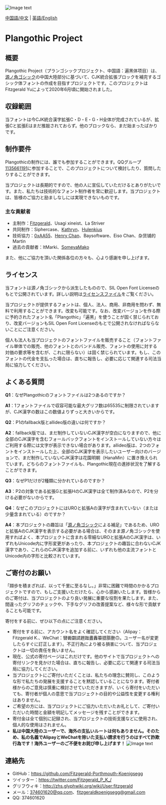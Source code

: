 ![Image text](https://github.com/Fitzgerald-Porthmouth-Koenigsegg/Plangothic/blob/main/pic/31.png)

[中国語/中文](README.md) | [英語/English](README.en.md)

# Plangothic Project

## 概要
Plangothic Project（プランゴシックプロジェクト、中国語：遍黑体项目）は、[源ノ角ゴシック](https://github.com/adobe-fonts/source-han-sans)の中国大陸部分に基づいて、CJK統合拡張ブロックを補完するゴシック体フォントの作成を目指すプロジェクトです。このプロジェクトはFitzgerald Yuによって2020年6月頃に開始されました。

## 収録範囲

当フォントは今CJK統合漢字拡張C・D・E・G・H全体が完成されているが、拡張Cと拡張Eはまだ推敲されておらず。他のブロックなら、まだ始まったばかりです。

## 制作要件
Plangothicの制作には、誰でも参加することができます。QQグループ[1135661191](https://jq.qq.com/?_wv=1027&k=xRTzFAfD)に参加することで、このプロジェクトについて検討したり、質問したりすることができます。

当プロジェクトは長期的ですので、他の人に宣伝していただけるとありがたいです。また、私たちは技術的なフォント制作者を常に歓迎します。当プロジェクトは、皆様のご協力と励ましなしには実現できないものです。

### 主な貢献者
- 主制作：[Fitzgerald](https://github.com/Fitzgerald-Porthmouth-Koenigsegg)、Usagi xineist、La Striver
- 共同制作：Siphercase、[Kathryn](https://github.com/KathrynCG)、[Hulenkius](https://github.com/Hulenkius)
- 技術協力：[0xAA55](https://github.com/0xAA55)、[Henry Chan](https://github.com/hfhchan)、Baysoftware、Eiso Chan、杂货铺的Martin
- 過去の貢献者：ItMarki、[SomeyaMako](https://github.com/SomeyaMako)

また、他にご協力を頂いた関係各位の方々も、心より感謝を申し上げます。

## ライセンス
当フォントは源ノ角ゴシックから派生したものので、SIL Open Font Licenseのもとで公開されています。詳しい説明は[ライセンスファイル](LICENSE.txt)をご覧ください。

当プロジェクトが提供するフォントは、個人、法人、商用、非商用を問わず、無料で利用することができます。改変も可能です。なお、改変バージョンを作る際に予約されたフォント名「Plangothic」「遍黑」を使うことが固く禁じられており、改変バージョンもSIL Open Font Licenseのもとで公開されなければならないことにご注意ください。

個人も法人も当プロジェクトのフォントファイルを販売すること（フォントファイル単体での販売、他のフォントとのバンドル販売、フォントの使用に対する対価の要求等を含むが、これに限らない）は固く禁じられています。もし、このフォントの代金を支払った場合は、直ちに報告し、必要に応じて関連する司法当局に協力してください。

## よくある質問
**Q1**：なぜPlangothicのフォントファイルは2つあるのですか？

**A1**：1フォントファイルで収容可能な最大グリフ数は65535に制限されていますが、CJK漢字の数はこの数値よりずっと大きいからです。

**Q2**：P1のfallback版とallideo版の違いは何ですか？

**A2**：fallback版では、まだ制作していないCJK漢字が空白になりますので、他に全部のCJK漢字を含むフォールバックフォントをインストールしていない方々はご利用する際には文字が表示できない場合があります。allideo版は、2つのフォントをインストールした上、全部のCJK漢字を表示したいユーザー向けのバージョンで、まだ制作していないCJK漢字は花園明朝（HanaMin）に置き換えられています。どちらのフォントファイルも、Plangothic現在の進捗状況を了解することができます。

**Q3**：なぜP1だけが2種類に分かれているのですか？

**A3**：P2の対象である拡張Gと拡張HのCJK漢字は全て制作済みなので、P2を分ける必要がないからです。

**Q4**：なぜこのプロジェクトにはUROと拡張Aの漢字が含まれていない（または少量含まれている）のですか？

**A4**：本プロジェクトの趣旨は「[源ノ角ゴシック](https://github.com/adobe-fonts/source-han-sans)による補足」であるため、UROと拡張AのCJK漢字を表示する必要がある場合は、そのまま源ノ角ゴシックを使用すればよく、本プロジェクトに含まれる零細なUROと拡張AのCJK漢字は、いずれもUnicode内に字形変更があったり、本プロジェクトの趣旨に合わないCJK漢字であり、これらのCJK漢字を追加する前に、いずれも他の主流フォントとUnicode内の字形と比較されています。

## ご寄付のお願い
「蹞歩を積まざれば、以って千里に至るなし。」非常に困難で時間のかかるプロジェクトですので、もしご支援いただけたら、心から感謝いたします。皆様からのご寄付は、当プロジェクトのより良い発展に重要な役割を果たします。また、間違ったグリフのチェックや、下手なグリフの改善提案など、様々な形で貢献することも可能です。

寄付をする前に、ぜひ以下の点にご注意ください。

- 寄付をする前に、アカウント名をよく確認してください（Alipay：Fitzgerald K.、WeChat：㘜䘈䚖䜚䟐䠪䀌䆐䉵䎚䑇䒐🙃。ユーザー名が変更したらすぐに訂正します）。不正行為により被る損害について、当プロジェクトは一切の責任を負いません。
- 現在、公式の寄付ページはこれだけです。他のサイトで当プロジェクトへの寄付リンクを見かけた場合は、直ちに報告し、必要に応じて関連する司法当局に協力してください。
- 当プロジェクトにご寄付いただくことは、私たちの理念に賛同し、このような形で私たちの発展を支援することを黙認していることになります。寄付者様からのご意見は慎重に検討させていただきますが、いくら寄付をいただいても、寄付者が個人の意思で当プロジェクトの目的や公益性を変更する権利はありません。
- ご希望の方には、当プロジェクトにご協力いただいたお礼として、ご寄付いただいた時間と金額を明記してメッセージを残すことができます。
- 寄付金は全て個別に記録され、当プロジェクトの技術支援などに使用され、個人的な使用はされません。
- **私は中国大陸のユーザーで、海外の支払いルートは何もありません。そのため、私の名義でAlipayとWeChatを除いた支払い請求を行うのはすべて詐欺行為です！海外ユーザーのご不便をお詫び申し上げます！**
![Image text](https://github.com/Fitzgerald-Porthmouth-Koenigsegg/Plangothic/blob/main/pic/1650383987393.jpg)

## 連絡先
- GitHub：https://github.com/Fitzgerald-Porthmouth-Koenigsegg
- ツイッター：https://twitter.com/Fitzgerald_P_K_/
- グリフウィキ：http://zhs.glyphwiki.org/wiki/User:fitzgerald
- メール：374601620@qq.com、fitzgeraldkoenigsegg@gmail.com
- QQ: 374601620

